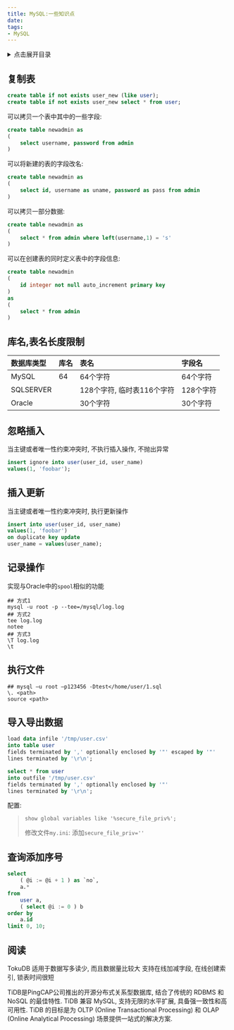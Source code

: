 ```yaml
---
title: MySQL:一些知识点
date:
tags:
- MySQL
---
```

<details>
<summary>点击展开目录</summary>
<!-- TOC -->

- [复制表](#复制表)
- [库名,表名长度限制](#库名表名长度限制)
- [忽略插入](#忽略插入)
- [插入更新](#插入更新)
- [记录操作](#记录操作)
- [执行文件](#执行文件)
- [导入导出数据](#导入导出数据)
- [查询添加序号](#查询添加序号)
- [阅读](#阅读)

<!-- /TOC -->
</details>

## 复制表

```sql
create table if not exists user_new (like user);
create table if not exists user_new select * from user;
```
可以拷贝一个表中其中的一些字段:
```sql
create table newadmin as
(
    select username, password from admin
)
```
可以将新建的表的字段改名:
```sql
create table newadmin as
(
    select id, username as uname, password as pass from admin
)
```
可以拷贝一部分数据:
```sql
create table newadmin as
(
    select * from admin where left(username,1) = 's'
)
```
可以在创建表的同时定义表中的字段信息:
```sql
create table newadmin
(
    id integer not null auto_increment primary key
)
as
(
    select * from admin
)
```

## 库名,表名长度限制

| 数据库类型 | 库名 | 表名                       | 字段名    |
| :--------- | :--- | :------------------------- | :-------- |
| MySQL      | 64   | 64个字符                   | 64个字符  |
| SQLSERVER  |      | 128个字符, 临时表116个字符 | 128个字符 |
| Oracle     |      | 30个字符                   | 30个字符  |

## 忽略插入

当主键或者唯一性约束冲突时, 不执行插入操作, 不抛出异常

```sql
insert ignore into user(user_id, user_name)
values(1, 'foobar');
```

## 插入更新

当主键或者唯一性约束冲突时, 执行更新操作

```sql
insert into user(user_id, user_name)
values(1, 'foobar')
on duplicate key update
user_name = values(user_name);
```

## 记录操作

实现与Oracle中的`spool`相似的功能

```shell
## 方式1
mysql -u root -p --tee=/mysql/log.log
## 方式2
tee log.log
notee
## 方式3
\T log.log
\t
```

## 执行文件

```shell
## mysql –u root –p123456 -Dtest</home/user/1.sql
\. <path>
source <path>
```

## 导入导出数据

```sql
load data infile '/tmp/user.csv'
into table user
fields terminated by ',' optionally enclosed by '"' escaped by '"'
lines terminated by '\r\n';
```

```sql
select * from user
into outfile '/tmp/user.csv'
fields terminated by ',' optionally enclosed by '"'
lines terminated by '\r\n';
```

配置:

> `show global variables like '%secure_file_priv%';`
>
> 修改文件`my.ini`: 添加`secure_file_priv=''`

## 查询添加序号

```sql
select
    ( @i := @i + 1 ) as `no`,
    a.* 
from
    user a,
    ( select @i := 0 ) b 
order by
    a.id
limit 0, 10;
```

## 阅读

TokuDB 适用于数据写多读少, 而且数据量比较大
支持在线加减字段, 在线创建索引, 锁表时间很短

TiDB是PingCAP公司推出的开源分布式关系型数据库, 结合了传统的 RDBMS 和 NoSQL 的最佳特性. TiDB 兼容 MySQL, 支持无限的水平扩展, 具备强一致性和高可用性.
TiDB 的目标是为 OLTP (Online Transactional Processing) 和 OLAP (Online Analytical Processing) 场景提供一站式的解决方案.

